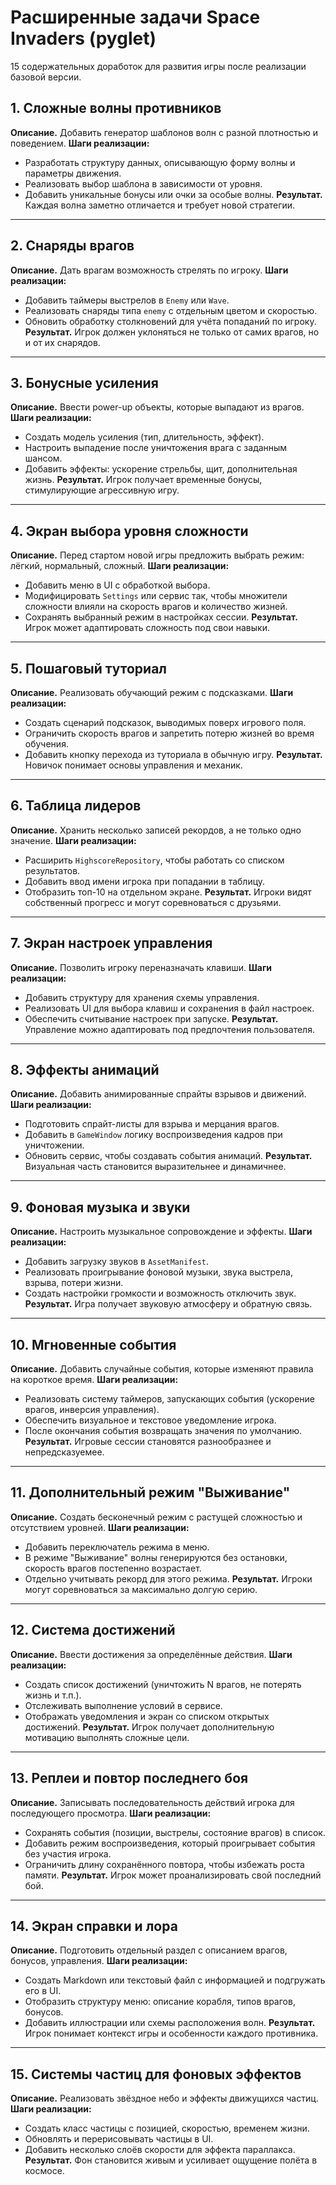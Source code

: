 # Расширенные задачи Space Invaders (pyglet)

15 содержательных доработок для развития игры после реализации базовой версии.

## 1. Сложные волны противников
**Описание.** Добавить генератор шаблонов волн с разной плотностью и поведением.
**Шаги реализации:**
- Разработать структуру данных, описывающую форму волны и параметры движения.
- Реализовать выбор шаблона в зависимости от уровня.
- Добавить уникальные бонусы или очки за особые волны.
**Результат.** Каждая волна заметно отличается и требует новой стратегии.

---

## 2. Снаряды врагов
**Описание.** Дать врагам возможность стрелять по игроку.
**Шаги реализации:**
- Добавить таймеры выстрелов в `Enemy` или `Wave`.
- Реализовать снаряды типа `enemy` с отдельным цветом и скоростью.
- Обновить обработку столкновений для учёта попаданий по игроку.
**Результат.** Игрок должен уклоняться не только от самих врагов, но и от их снарядов.

---

## 3. Бонусные усиления
**Описание.** Ввести power-up объекты, которые выпадают из врагов.
**Шаги реализации:**
- Создать модель усиления (тип, длительность, эффект).
- Настроить выпадение после уничтожения врага с заданным шансом.
- Добавить эффекты: ускорение стрельбы, щит, дополнительная жизнь.
**Результат.** Игрок получает временные бонусы, стимулирующие агрессивную игру.

---

## 4. Экран выбора уровня сложности
**Описание.** Перед стартом новой игры предложить выбрать режим: лёгкий, нормальный, сложный.
**Шаги реализации:**
- Добавить меню в UI с обработкой выбора.
- Модифицировать `Settings` или сервис так, чтобы множители сложности влияли на скорость врагов и количество жизней.
- Сохранять выбранный режим в настройках сессии.
**Результат.** Игрок может адаптировать сложность под свои навыки.

---

## 5. Пошаговый туториал
**Описание.** Реализовать обучающий режим с подсказками.
**Шаги реализации:**
- Создать сценарий подсказок, выводимых поверх игрового поля.
- Ограничить скорость врагов и запретить потерю жизней во время обучения.
- Добавить кнопку перехода из туториала в обычную игру.
**Результат.** Новичок понимает основы управления и механик.

---

## 6. Таблица лидеров
**Описание.** Хранить несколько записей рекордов, а не только одно значение.
**Шаги реализации:**
- Расширить `HighscoreRepository`, чтобы работать со списком результатов.
- Добавить ввод имени игрока при попадании в таблицу.
- Отобразить топ-10 на отдельном экране.
**Результат.** Игроки видят собственный прогресс и могут соревноваться с друзьями.

---

## 7. Экран настроек управления
**Описание.** Позволить игроку переназначать клавиши.
**Шаги реализации:**
- Добавить структуру для хранения схемы управления.
- Реализовать UI для выбора клавиш и сохранения в файл настроек.
- Обеспечить считывание настроек при запуске.
**Результат.** Управление можно адаптировать под предпочтения пользователя.

---

## 8. Эффекты анимаций
**Описание.** Добавить анимированные спрайты взрывов и движений.
**Шаги реализации:**
- Подготовить спрайт-листы для взрыва и мерцания врагов.
- Добавить в `GameWindow` логику воспроизведения кадров при уничтожении.
- Обновить сервис, чтобы создавать события анимаций.
**Результат.** Визуальная часть становится выразительнее и динамичнее.

---

## 9. Фоновая музыка и звуки
**Описание.** Настроить музыкальное сопровождение и эффекты.
**Шаги реализации:**
- Добавить загрузку звуков в `AssetManifest`.
- Реализовать проигрывание фоновой музыки, звука выстрела, взрыва, потери жизни.
- Создать настройки громкости и возможность отключить звук.
**Результат.** Игра получает звуковую атмосферу и обратную связь.

---

## 10. Мгновенные события
**Описание.** Добавить случайные события, которые изменяют правила на короткое время.
**Шаги реализации:**
- Реализовать систему таймеров, запускающих события (ускорение врагов, инверсия управления).
- Обеспечить визуальное и текстовое уведомление игрока.
- После окончания события возвращать значения по умолчанию.
**Результат.** Игровые сессии становятся разнообразнее и непредсказуемее.

---

## 11. Дополнительный режим "Выживание"
**Описание.** Создать бесконечный режим с растущей сложностью и отсутствием уровней.
**Шаги реализации:**
- Добавить переключатель режима в меню.
- В режиме "Выживание" волны генерируются без остановки, скорость врагов постепенно возрастает.
- Отдельно учитывать рекорд для этого режима.
**Результат.** Игроки могут соревноваться за максимально долгую серию.

---

## 12. Система достижений
**Описание.** Ввести достижения за определённые действия.
**Шаги реализации:**
- Создать список достижений (уничтожить N врагов, не потерять жизнь и т.п.).
- Отслеживать выполнение условий в сервисе.
- Отображать уведомления и экран со списком открытых достижений.
**Результат.** Игрок получает дополнительную мотивацию выполнять сложные цели.

---

## 13. Реплеи и повтор последнего боя
**Описание.** Записывать последовательность действий игрока для последующего просмотра.
**Шаги реализации:**
- Сохранять события (позиции, выстрелы, состояние врагов) в список.
- Добавить режим воспроизведения, который проигрывает события без участия игрока.
- Ограничить длину сохранённого повтора, чтобы избежать роста памяти.
**Результат.** Игрок может проанализировать свой последний бой.

---

## 14. Экран справки и лора
**Описание.** Подготовить отдельный раздел с описанием врагов, бонусов, управления.
**Шаги реализации:**
- Создать Markdown или текстовый файл с информацией и подгружать его в UI.
- Отобразить структуру меню: описание корабля, типов врагов, бонусов.
- Добавить иллюстрации или схемы расположения волн.
**Результат.** Игрок понимает контекст игры и особенности каждого противника.

---

## 15. Системы частиц для фоновых эффектов
**Описание.** Реализовать звёздное небо и эффекты движущихся частиц.
**Шаги реализации:**
- Создать класс частицы с позицией, скоростью, временем жизни.
- Обновлять и перерисовывать частицы в UI.
- Добавить несколько слоёв скорости для эффекта параллакса.
**Результат.** Фон становится живым и усиливает ощущение полёта в космосе.
